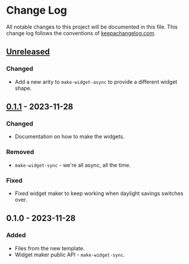 # Change Log
All notable changes to this project will be documented in this file. This change log follows the conventions of [keepachangelog.com](http://keepachangelog.com/).

## [Unreleased]
### Changed
- Add a new arity to `make-widget-async` to provide a different widget shape.

## [0.1.1] - 2023-11-28
### Changed
- Documentation on how to make the widgets.

### Removed
- `make-widget-sync` - we're all async, all the time.

### Fixed
- Fixed widget maker to keep working when daylight savings switches over.

## 0.1.0 - 2023-11-28
### Added
- Files from the new template.
- Widget maker public API - `make-widget-sync`.

[Unreleased]: https://sourcehost.site/your-name/ch4_exercises/compare/0.1.1...HEAD
[0.1.1]: https://sourcehost.site/your-name/ch4_exercises/compare/0.1.0...0.1.1
